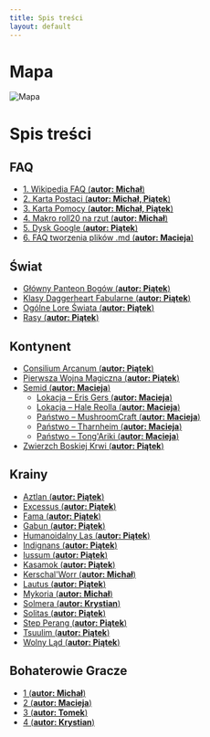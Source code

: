 ```yaml
---
title: Spis treści
layout: default
---
```


# Mapa
<div class="map-container">
	<img src="imgs/mapa.png" alt="Mapa" class="map" />
	<!-- Przykładowe markery -->
	<div class="marker" style="top: 13.63%; left: 13.18%;" title="Wolny Ląd" data-link="/krainy/wolny_lad.html"></div>
	<div class="marker" style="top: 13.63%; left: 22.46%;" title="Solitas" data-link="/krainy/solitas.html"></div>
	<div class="marker" style="top: 21.98%; left: 24.41%;" title="Fama" data-link="/krainy/fama.html"></div>
	<div class="marker" style="top: 35.30%; left: 21.04%;" title="Excessus" data-link="/krainy/excessus.html"></div>
	<div class="marker" style="top: 36.89%; left: 29.79%;" title="Lautus" data-link="/krainy/lautus.html"></div>
	<div class="marker" style="top: 40.10%; left: 7.81%;" title="Aztlan" data-link="/krainy/aztlan.html"></div>
	<div class="marker" style="top: 52.12%; left: 24.90%;" title="Indignans" data-link="/krainy/indignans.html"></div>
	<div class="marker" style="top: 90.70%; left: 17.09%;" title="Kasamok" data-link="/krainy/kasamok.html"></div>
	<div class="marker" style="top: 73.45%; left: 48.83%;" title="Solmera" data-link="/krainy/solmera.html"></div>
	<div class="marker" style="top: 40.10%; left: 49.80%;" title="Step Perang" data-link="/krainy/step_perang.html"></div>
	<div class="marker" style="top: 18.79%; left: 55.15%;" title="Tsuulim" data-link="/krainy/tsuulim.html"></div>
	<div class="marker" style="top: 37.27%; left: 64.84%;" title="Tomek" data-link="#"></div>
	<div class="marker" style="top: 41.66%; left: 76.17%;" title="Humanoidalny Las" data-link="/krainy/humanoidalny_las.html"></div>
	<div class="marker" style="top: 36.89%; left: 89.45%;" title="Gora" data-link="#"></div> <!-- brak linku w liście -->
	<div class="marker" style="top: 66.14%; left: 67.19%;" title="Mykoria" data-link="/krainy/mykoria.html"></div>
	<div class="marker" style="top: 93.96%; left: 79.49%;" title="Crathalon" data-link="#"></div> <!-- brak linku w liście -->
	<div class="marker" style="top: 60.14%; left: 84.21%;" title="Kerschal’Worr" data-link="/krainy/kerschal_worr.html"></div>
</div>

<link rel="stylesheet" href="css/mapa.css" />
<script src="js/mapa.js"></script>

# Spis treści

## FAQ
- [1. Wikipedia FAQ (<strong>autor:  Michał</strong>)](/faq/wiki_faq.md)
- [2. Karta Postaci (<strong>autor: Michał, Piątek</strong>)](/faq/karta_postaci.md)
- [3. Karta Pomocy (<strong>autor: Michał, Piątek</strong>)](/faq/karta_pomocy.md)
- [4. Makro roll20 na rzut (<strong>autor: Michał</strong>)](/faq/makro.md)
- [5. Dysk Google (<strong>autor:  Piątek</strong>)](/faq/dysk_google.md)
- [6. FAQ tworzenia plików .md (<strong>autor:  Macieja</strong>)](/faq/md_faq.md)

## Świat
- [Główny Panteon Bogów (<strong>autor:  Piątek</strong>)](/swiat/glowny_panteon_bogow.md)
- [Klasy Daggerheart Fabularne (<strong>autor:  Piątek</strong>)](/swiat/klasy_daggerheart_fabularne.md)
- [Ogólne Lore Świata (<strong>autor:  Piątek</strong>)](/swiat/ogolne_swiat.md)
- [Rasy (<strong>autor:  Piątek</strong>)](/swiat/rasy.md)

## Kontynent
- [Consilium Arcanum (<strong>autor:  Piątek</strong>)](/kontynent/consilium_arcanum.md)
- [Pierwsza Wojna Magiczna (<strong>autor:  Piątek</strong>)](/kontynent/pierwsza_wojna_magiczna.md)
- [Semid (<strong>autor: Macieja</strong>)](/kontynent/semid.md)
	- [Lokacja – Eris Gers (<strong>autor: Macieja</strong>)](/kontynent/semid/lokacje_erisgers.md)
	- [Lokacja – Hale Reolla (<strong>autor: Macieja</strong>)](/kontynent/semid/lokacje_hale_reolla.md)
	- [Państwo – MushroomCraft (<strong>autor: Macieja</strong>)](/kontynent/semid/panstwo_mushroomcraft.md)
	- [Państwo – Tharnheim (<strong>autor: Macieja</strong>)](/kontynent/semid/panstwo_tharnheim.md)
	- [Państwo – Tong'Ariki (<strong>autor: Macieja</strong>)](/kontynent/semid/panstwo_tong_ariki.md)
- [Zwierzch Boskiej Krwi (<strong>autor:  Piątek</strong>)](/kontynent/zwierzch_boskiej_krwi.md)


## Krainy
- [Aztlan (<strong>autor: Piątek</strong>)](/krainy/aztlan.md)
- [Excessus (<strong>autor: Piątek</strong>)](/krainy/excessus.md)
- [Fama (<strong>autor: Piątek</strong>)](/krainy/fama.md)
- [Gabun (<strong>autor:  Piątek</strong>)](/krainy/gabun.md)
- [Humanoidalny Las (<strong>autor:  Piątek</strong>)](/krainy/humanoidalny_las.md)
- [Indignans (<strong>autor:  Piątek</strong>)](/krainy/indignans.md)
- [Iussum (<strong>autor:  Piątek</strong>)](/krainy/iussum.md)
- [Kasamok (<strong>autor:  Piątek</strong>)](/krainy/kasamok.md)
- [Kerschal'Worr (<strong>autor:  Michał</strong>)](/krainy/kerschal_worr.md)
- [Lautus (<strong>autor:  Piątek</strong>)](/krainy/lautus.md)
- [Mykoria (<strong>autor:  Michał</strong>)](/krainy/mykoria.md)
- [Solmera (<strong>autor:  Krystian</strong>)](/krainy/solmera.md)
- [Solitas (<strong>autor:  Piątek</strong>)](/krainy/solitas.md)
- [Step Perang (<strong>autor:  Piątek</strong>)](/krainy/step_perang.md)
- [Tsuulim (<strong>autor:  Piątek</strong>)](/krainy/tsuulim.md)
- [Wolny Ląd (<strong>autor:  Piątek</strong>)](/krainy/wolny_lad.md)

## Bohaterowie Gracze
- [1 (<strong>autor:  Michał</strong>)](/bg/michal/postac.md)
- [2 (<strong>autor:  Macieja</strong>)](/bg/macieja/postac.md)
- [3 (<strong>autor:  Tomek</strong>)](/bg/tomek/postac.md)
- [4 (<strong>autor:  Krystian</strong>)](/bg/krystian/postac.md)
